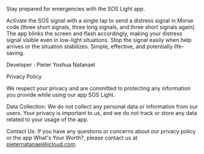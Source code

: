 Stay prepared for emergencies with the SOS Light app.

Activate the SOS signal with a single tap to send a distress signal in Morse code (three short signals, three long signals, and three short signals again). The app blinks the screen and flash accordingly, making your distress signal visible even in low-light situations. Stop the signal easily when help arrives or the situation stabilizes. Simple, effective, and potentially life-saving.

Developer : Pieter Yoshua Natanael


Privacy Policy

We respect your privacy and are committed to protecting any information you provide while using our app SOS Light.

Data Collection: We do not collect any personal data or information from our users. Your privacy is important to us, and we do not track or store any data related to your usage of the app.

Contact Us: If you have any questions or concerns about our privacy policy or the app What's Your Worth?, please contact us at pieternatanael@icloud.com.
